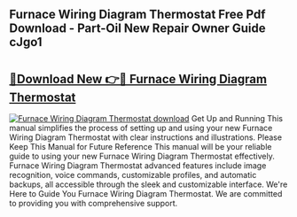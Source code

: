## Furnace Wiring Diagram Thermostat Free Pdf Download - Part-OiI New Repair Owner Guide cJgo1

# <h2><a href="http://dfjo7g.blite.top/?on=Furnace+Wiring+Diagram+Thermostat">🔗Download New 👉🔴 Furnace Wiring Diagram Thermostat</a></h2>

[![Furnace Wiring Diagram Thermostat download](https://i.imgur.com/lujVjoI.png)](http://dfjo7g.blite.top/?on=Furnace+Wiring+Diagram+Thermostat)
Get Up and Running This manual simplifies the process of setting up and using your new Furnace Wiring Diagram Thermostat with clear instructions and illustrations. Please Keep This Manual for Future Reference This manual will be your reliable guide to using your new Furnace Wiring Diagram Thermostat effectively. Furnace Wiring Diagram Thermostat advanced features include image recognition, voice commands, customizable profiles, and automatic backups, all accessible through the sleek and customizable interface. We're Here to Guide You Furnace Wiring Diagram Thermostat. We are committed to providing you with comprehensive support.
